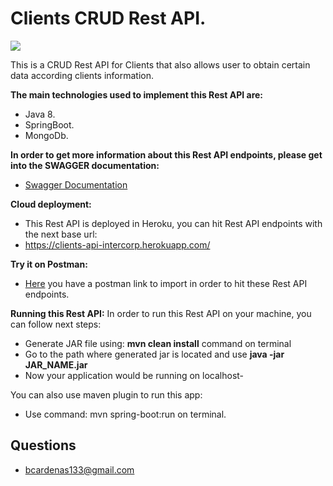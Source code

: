 # Clients CRUD Rest API.

![](https://forthebadge.com/images/featured/featured-built-with-love.svg)

This is a CRUD Rest API for Clients that also allows user to obtain certain data according clients information.

**The main technologies used to implement this Rest API are:**
- Java 8.
- SpringBoot.
- MongoDb.

**In order to get more information about this Rest API endpoints, please get into the SWAGGER documentation:** 

- [Swagger Documentation](https://clients-api-intercorp.herokuapp.com/swagger-ui.html#/)

**Cloud deployment:**

- This Rest API is deployed in Heroku, you can hit Rest API endpoints with the next base url:
- https://clients-api-intercorp.herokuapp.com/

**Try it on Postman:**

- [Here](https://www.getpostman.com/collections/a7d90acff3140588cb4e) you have a postman link to import 
in order to hit these Rest API endpoints.

**Running this Rest API:**
In order to run this Rest API on your machine, you can follow next steps:
- Generate JAR file using: **mvn clean install** command on terminal
- Go to the path where generated jar is located and use **java -jar JAR_NAME.jar**
- Now your application would be running on localhost-

You can also use maven plugin to run this app:
- Use command: mvn spring-boot:run on terminal.


## Questions

* [bcardenas133@gmail.com](bcardenas133@gmail.com)
